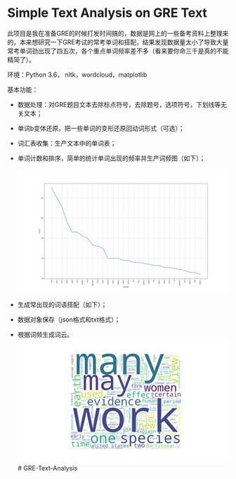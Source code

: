 # Simple Text Analysis on GRE Text

此项目是我在准备GRE的时候打发时间搞的，数据是网上的一些备考资料上整理来的，本来想研究一下GRE考试的常考单词和搭配，结果发现数据量太小了导致大量常考单词劲出现了四五次，各个重点单词频率差不多（看来要你命三千是真的不能精简了）。

环境：Python 3.6， nltk，wordcloud，matplotlib

基本功能：

* 数据处理：对GRE题目文本去除标点符号，去除题号，选项符号，下划线等无关文本；

* 单词b变体还原，把一些单词的变形还原回动词形式（可选）；

* 词汇表收集：生产文本中的单词表；

* 单词计数和排序，简单的统计单词出现的频率并生产词频图（如下）；

  ![freqcurve](https://github.com/shawkui/GRE-Text-Analysis/blob/master/data/freqcurve.png)

* 生成常出现的词语搭配（如下）；

* 数据对象保存（json格式和txt格式）；

* 根据词频生成词云。![wordcloud](https://github.com/shawkui/GRE-Text-Analysis/blob/master/data/wordcloud.png)# GRE-Text-Analysis
